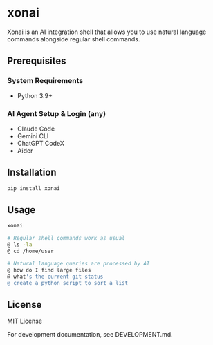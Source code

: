 # xonai

Xonai is an AI integration shell that allows you to use natural language commands alongside regular shell commands.

## Prerequisites

### System Requirements
- Python 3.9+

### AI Agent Setup & Login (any)
- Claude Code
- Gemini CLI
- ChatGPT CodeX
- Aider

## Installation

```bash
pip install xonai
```

## Usage

```bash
xonai
```

```bash
# Regular shell commands work as usual
@ ls -la
@ cd /home/user

# Natural language queries are processed by AI
@ how do I find large files
@ what's the current git status
@ create a python script to sort a list
```

## License

MIT License

For development documentation, see DEVELOPMENT.md.
